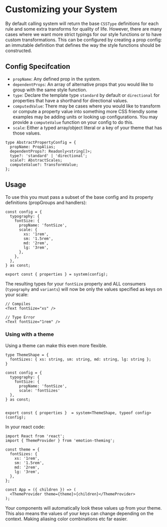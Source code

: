 # Customizing your System

By default calling system will return the base `CSSType` definitions for each rule and some extra transforms for quality of life. However,
there are many cases where we want more strict typings for our style functions or to have custom transformations. This can be configured
by creating a prop config: an immutable definition that defines the way the style functions should be constructed.

## Config Specifcation

- `propName`: Any defined prop in the system.
- `dependentProps`: An array of alternative props that you would like to group with the same style function.
- `type`: Declare the template type `standard` by default or `directional` for properties that have a shorthand for directional values.
- `computedValue`: There may be cases where you would like to transform or compute a property value into something more CSS
  friendly some examples may be adding units or looking up configurations. You may provide a `computeValue` function on your config to do this.
- `scale`: Either a typed array/object literal or a key of your theme that has those values.

```tsx
type AbstractPropertyConfig = {
  propName: PropAlias;
  dependentProps?: Readonly<string[]>;
  type?: 'standard' | 'directional';
  scale?: AbstractScales;
  computeValue?: TransformValue;
};
```

## Usage

To use this you must pass a subset of the base config and its property definitions (propGroups and handlers):

```tsx
const config = {
  typography: {
    fontSize: {
      propName: 'fontSize',
      scale: {
        xs: '1rem',
        sm: '1.5rem',
        md: '2rem',
        lg: '3rem',
      },
    },
  },
} as const;

export const { properties } = system(config);
```

The resulting types for your `fontSize` property and ALL consumers (`typography` and `variants`) will now be only the values specified as keys on your scale:

```tsx
// Compiles
<Text fontSize="xs" />

// Type Error
<Text fontSize="1rem" />
```

### Using with a theme

Using a theme can make this even more flexible.

```tsx
type ThemeShape = {
  fontSizes: { xs: string, sm: string, md: string, lg: string };
}

const config = {
  typography: {
    fontSize: {
      propName: 'fontSize',
      scale: 'fontSizes'
  },
} as const;


export const { properties }  = system<ThemeShape, typeof config>(config);
```

In your react code:

```tsx
import React from 'react';
import { ThemeProvider } from 'emotion-theming';

const theme = {
  fontSizes: {
    xs: '1rem',
    sm: '1.5rem',
    md: '2rem',
    lg: '3rem',
  },
};

const App = ({ children }) => (
  <ThemeProvider theme={theme}>{children}</ThemeProvider>
);
```

Your components will automatically look these values up from your theme. This also means the values of your keys can change depending on the context.
Making aliasing color combinations etc far easier.
